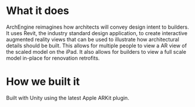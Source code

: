# What it does
ArchEngine reimagines how architects will convey design intent to builders. It uses Revit, the industry standard design application, to create interactive augmented reality views that can be used to illustrate how architectural details should be built. This allows for multiple people to view a AR view of the scaled model on the iPad. It also allows for builders to view a full scale model in-place for renovation retrofits.

# How we built it
Built with Unity using the latest Apple ARKit plugin.

